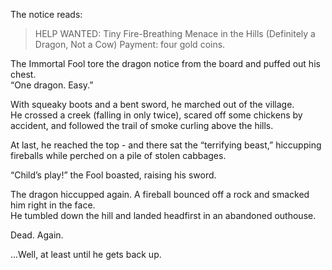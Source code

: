 The notice reads:

> HELP WANTED: Tiny Fire-Breathing Menace in the Hills (Definitely a Dragon, Not a Cow) Payment: four gold coins.

The Immortal Fool tore the dragon notice from the board and puffed out his chest.  
“One dragon. Easy.”  

With squeaky boots and a bent sword, he marched out of the village.  
He crossed a creek (falling in only twice), scared off some chickens by accident, and followed the trail of smoke curling above the hills.  

At last, he reached the top - and there sat the “terrifying beast,” hiccupping fireballs while perched on a pile of stolen cabbages.  

“Child’s play!” the Fool boasted, raising his sword.  

The dragon hiccupped again. A fireball bounced off a rock and smacked him right in the face.  
He tumbled down the hill and landed headfirst in an abandoned outhouse.  

Dead. Again.

...Well, at least until he gets back up.